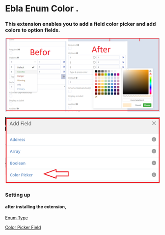 # Ebla Enum Color .

### This extension enables you to add a field color picker and add colors to option fields.

[//]: # ( [Demo]&#40;https://demo.eblasoft.com.tr/#Task/create&#41;)

[//]: # ( [Youtube Video]&#40;https://www.youtube.com/watch?v=ZQ5Z7Z7Z7Z7)

![Ebla Enum Color](../../_static/images/extensions/ebla-enum-color/setting-up/ebla-enum-color.png)

![Ebla Enum Color](../../_static/images/extensions/ebla-enum-color/setting-up/ebla-enum-color-1.png)

### Setting up

#### after installing the extension,

[Enum Type](enum-type/enum-type.md)

[Color Picker Field](color-picker-field/color-picker-field.md)